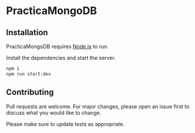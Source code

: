 # PracticaMongoDB


## Installation

PracticaMongoDB requires [Node.js](https://nodejs.org/) to run.

Install the dependencies and start the server.

```sh
npm i
npm run start:dev
```


## Contributing
Pull requests are welcome. For major changes, please open an issue first to discuss what you would like to change.

Please make sure to update tests as appropriate.